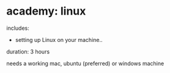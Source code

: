 # academy: linux

includes:
- setting up Linux on your machine..


duration: 3 hours

needs a working mac, ubuntu (preferred) or windows machine
